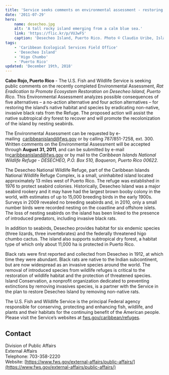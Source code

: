```yaml
---
title: 'Service seeks comments on environmental assessment - restoring wildlife habitat on Desecheo Island'
date: '2011-07-29'
hero:
    name: desecheo.jpg
    alt: 'A tall rocky island emerging from a calm blue sea.'
    link: 'https://flic.kr/p/VUJwFS'
    caption: 'Desecheo Island, Puerto Rico. Photo © Claudio Uribe, Island Conservation. Used with permission: S://EA/Photo Permissions/desecheo-island-conservation.pdf.'
tags:
    - 'Caribbean Ecological Services Field Office'
    - 'Desecheo Island'
    - 'Higo Chumbo'
    - 'Puerto Rico'
updated: 'December 19th, 2018'
---
```


**Cabo Rojo, Puerto Rico** - The U.S. Fish and Wildlife Service is seeking public comments on the recently completed Environmental Assessment, _Rat Eradication to Promote Ecosystem Restoration on Desecheo Island, Puerto Rico_. This Environmental Assessment analyzes possible consequences of five alternatives – a no-action alternative and four action alternatives – for restoring the island’s native habitat and species by eradicating non-native, invasive black rats from the Refuge. The proposed action will assist the native subtropical dry forest to recover and will promote the recolonization of the island by nesting seabirds.

The Environmental Assessment can be requested by e-mailing  [caribbeanisland@fws.gov](mailto:caribbeanisland@fws.gov) or by calling 787/851-7258, ext. 300\. Written comments on the Environmental Assessment will be accepted through **August 31, 2011**, and can be submitted by e-mail to[caribbeanisland@fws.gov](mailto:caribbeanisland@fws.gov) or by mail to the _Caribbean Islands National Wildlife Refuge - DESECHEO, P.O. Box 510, Boqueron, Puerto Rico 00622._

The Desecheo National Wildlife Refuge, part of the Caribbean Islands National Wildlife Refuge Complex, is a small, uninhabited island located approximately 13 miles west of Puerto Rico. The refuge was established in 1976 to protect seabird colonies. Historically, Desecheo Island was a major seabird rookery and it may have had the largest brown booby colony in the world, with estimates of up to 15,000 breeding birds in the early 1900s. Surveys in 2009 revealed no breeding seabirds and, in 2010, only a small number birds were recorded nesting on the coastline and offshore islets. The loss of nesting seabirds on the island has been linked to the presence of introduced predators, including invasive black rats.

In addition to seabirds, Desecheo provides habitat for six endemic species (three lizards, three invertebrates) and the federally threatened higo chumbo cactus. The island also supports subtropical dry forest, a habitat type of which only about 11,000 ha is protected in Puerto Rico.

Black rats were first reported and collected from Desecheo in 1912, at which time they were abundant. Black rats are native to the Indian subcontinent, but are now widespread as an invasive species around the world. The removal of introduced species from wildlife refuges is critical to the restoration of wildlife habitat and the protection of threatened species. Island Conservation, a nonprofit organization dedicated to preventing extinctions by removing invasives species, is a partner with the Service in the plan to restore Desecheo Island by removing non-native rats.

The U.S. Fish and Wildlife Service is the principal Federal agency responsible for conserving, protecting and enhancing fish, wildlife, and plants and their habitats for the continuing benefit of the American people. Please visit the Service’s websites at [fws.gov/caribbean/refuges](https://www.fws.gov/caribbean/refuges).

## Contact

Division of Public Affairs  
External Affairs  
Telephone: 703-358-2220  
Website: [https://www.fws.gov/external-affairs/public-affairs/](https://www.fws.gov/external-affairs/public-affairs/)
